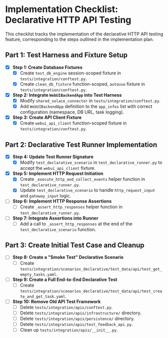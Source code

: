 # Implementation Checklist: Declarative HTTP API Testing

This checklist tracks the implementation of the declarative HTTP API testing feature, corresponding to the steps outlined in the implementation plan.

## Part 1: Test Harness and Fixture Setup

- [x] **Step 1: Create Database Fixtures**
  - [x] Create `test_db_engine` session-scoped fixture in `tests/integration/conftest.py`.
  - [x] Create `clean_db_fixture` function-scoped, `autouse` fixture in `tests/integration/conftest.py`.

- [x] **Step 2: Integrate `WebUIBackendApp` into Test Harness**
  - [x] Modify `shared_solace_connector` in `tests/integration/conftest.py`.
  - [x] Add `WebUIBackendApp` definition to the `app_infos` list with correct configuration (namespace, DB URL, task logging).

- [x] **Step 3: Create API Client Fixture**
  - [x] Create `webui_api_client` function-scoped fixture in `tests/integration/conftest.py`.

## Part 2: Declarative Test Runner Implementation

- [x] **Step 4: Update Test Runner Signature**
  - [x] Modify `test_declarative_scenario` in `test_declarative_runner.py` to accept the `webui_api_client` fixture.

- [x] **Step 5: Implement HTTP Request Initiation**
  - [x] Create `_execute_http_and_collect_events` helper function in `test_declarative_runner.py`.
  - [x] Update `test_declarative_scenario` to handle `http_request_input` and `gateway_input` logic.

- [ ] **Step 6: Implement HTTP Response Assertions**
  - [ ] Create `_assert_http_responses` helper function in `test_declarative_runner.py`.

- [ ] **Step 7: Integrate Assertions into Runner**
  - [ ] Add a call to `_assert_http_responses` at the end of the `test_declarative_scenario` function.

## Part 3: Create Initial Test Case and Cleanup

- [ ] **Step 8: Create a "Smoke Test" Declarative Scenario**
  - [ ] Create `tests/integration/scenarios_declarative/test_data/api/test_get_empty_tasks.yaml`.

- [ ] **Step 9: Create a Full End-to-End Declarative Test**
  - [ ] Create `tests/integration/scenarios_declarative/test_data/api/test_create_and_get_task.yaml`.

- [ ] **Step 10: Remove Old API Test Framework**
  - [ ] Delete `tests/integration/apis/conftest.py`.
  - [ ] Delete `tests/integration/apis/infrastructure/` directory.
  - [ ] Delete `tests/integration/apis/persistence/` directory.
  - [ ] Delete `tests/integration/apis/test_feedback_api.py`.
  - [ ] Clean up `tests/integration/apis/__init__.py`.
